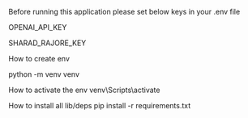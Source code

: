 Before running this application please set below keys in your .env file

OPENAI_API_KEY

SHARAD_RAJORE_KEY

How to create env 

python -m venv venv

How to activate the env
venv\Scripts\activate

How to install all lib/deps
pip install -r requirements.txt